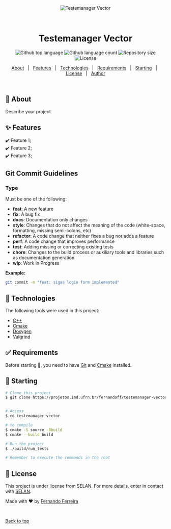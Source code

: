 <div align="center" id="top"> 
  <img src="./.github/app.gif" alt="Testemanager Vector" />

  &#xa0;

  <!-- <a href="https://testemanagervector.netlify.app">Demo</a> -->
</div>

<h1 align="center">Testemanager Vector</h1>

<p align="center">
  <img alt="Github top language" src="https://img.shields.io/github/languages/top/{{YOUR_GITHUB_USERNAME}}/testemanager-vector?color=56BEB8">

  <img alt="Github language count" src="https://img.shields.io/github/languages/count/{{YOUR_GITHUB_USERNAME}}/testemanager-vector?color=56BEB8">

  <img alt="Repository size" src="https://img.shields.io/github/repo-size/{{YOUR_GITHUB_USERNAME}}/testemanager-vector?color=56BEB8">

  <img alt="License" src="https://img.shields.io/github/license/{{YOUR_GITHUB_USERNAME}}/testemanager-vector?color=56BEB8">

  <!-- <img alt="Github issues" src="https://img.shields.io/github/issues/{{YOUR_GITHUB_USERNAME}}/testemanager-vector?color=56BEB8" /> -->

  <!-- <img alt="Github forks" src="https://img.shields.io/github/forks/{{YOUR_GITHUB_USERNAME}}/testemanager-vector?color=56BEB8" /> -->

  <!-- <img alt="Github stars" src="https://img.shields.io/github/stars/{{YOUR_GITHUB_USERNAME}}/testemanager-vector?color=56BEB8" /> -->
</p>

<!-- Status -->

<!-- <h4 align="center"> 
	🚧  Testemanager Vector 🚀 Under construction...  🚧
</h4> 

<hr> -->

<p align="center">
  <a href="#dart-about">About</a> &#xa0; | &#xa0; 
  <a href="#sparkles-features">Features</a> &#xa0; | &#xa0;
  <a href="#rocket-technologies">Technologies</a> &#xa0; | &#xa0;
  <a href="#white_check_mark-requirements">Requirements</a> &#xa0; | &#xa0;
  <a href="#checkered_flag-starting">Starting</a> &#xa0; | &#xa0;
  <a href="#memo-license">License</a> &#xa0; | &#xa0;
  <a href="https://github.com/{{YOUR_GITHUB_USERNAME}}" target="_blank">Author</a>
</p>

<br>

## :dart: About ##

Describe your project

## :sparkles: Features ##

:heavy_check_mark: Feature  1;\
:heavy_check_mark: Feature 2;\
:heavy_check_mark: Feature 3;


## Git Commit Guidelines ##

### Type

Must be one of the following:

- **feat**: A new feature
- **fix**: A bug fix
- **docs**: Documentation only changes
- **style**: Changes that do not affect the meaning of the code (white-space, formatting, missing
  semi-colons, etc)
- **refactor**: A code change that neither fixes a bug nor adds a feature
- **perf**: A code change that improves performance
- **test**: Adding missing or correcting existing tests
- **chore**: Changes to the build process or auxiliary tools and libraries such as documentation
  generation
- **wip**: Work in Progress

**Example:**

```sh
git commit -m "feat: sigaa login form implemented"
```

## :rocket: Technologies ##

The following tools were used in this project:

- [C++](https://www.learncpp.com/)
- [Cmake](https://cmake.org/)
- [Doxygen](https://www.doxygen.nl/manual/starting.html)
- [Valgrind](https://valgrind.org/)
 

## :white_check_mark: Requirements ##

Before starting :checkered_flag:, you need to have [Git](https://git-scm.com) and [Cmake](https://cmake.org/) installed.

## :checkered_flag: Starting ##

```bash
# Clone this project
$ git clone https://projetos.imd.ufrn.br/fernandoff/testemanager-vector.git


# Access
$ cd testemanager-vector

# to compile
$ cmake -S source -Bbuild
$ cmake --build build

# Run the project
$ ./build/run_tests 

# Remember to execute the commands in the root
```

## :memo: License ##


This project is under license from SELAN. For more details, enter in contact with [SELAN](https://sigaa.ufrn.br/sigaa/public/docente/portal.jsf?siape=2497950).

Made with :heart: by <a href="https://github.com/fernando-ff" target="_blank">Fernando Ferreira</a>

&#xa0;

<a href="#top">Back to top</a>
